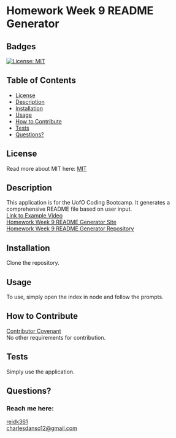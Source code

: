 # Homework Week 9 README Generator
  ## Badges
  [![License: MIT](https://img.shields.io/badge/License-MIT-yellow.svg)](https://opensource.org/licenses/MIT)

  ## Table of Contents
  * [License](#license)
  * [Description](#description)
  * [Installation](#installation)
  * [Usage](#usage)
  * [How to Contribute](#how-to-contribute)
  * [Tests](#tests)
  * [Questions?](#questions)

  ## License
  Read more about MIT here:
  [MIT](https://opensource.org/licenses/MIT)

  ## Description
  This application is for the UofO Coding Bootcamp. It generates a comprehensive README file based on user input.  
  [Link to Example Video](https://drive.google.com/file/d/1yvTgNIv3KRAW5JEg1HjI3IrbktsGIz1_/view)  
  [Homework Week 9 README Generator Site](https://chuckd23/.github.io/Homework-Week-9-README-Generator/)  
  [Homework Week 9 README Generator Repository](https://github.com/chuckd23/Homework-Week-9-README-Generator)  

  ## Installation
  Clone the repository. 

  ## Usage
  To use, simply open the index in node and follow the prompts. 

  ## How to Contribute
  [Contributor Covenant](https://www.contributor-covenant.org/)  
  No other requirements for contribution.

  ## Tests
  Simply use the application.

  ## Questions?
  ### Reach me here: 
  [reidk361](https://github.com/chuckd23)  
  charlesdanso12@gmail.com
